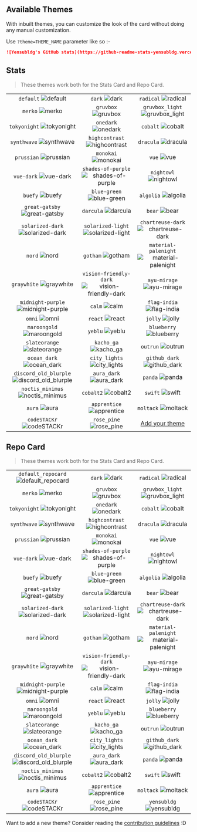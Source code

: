 ## Available Themes

<!-- DO NOT EDIT THIS FILE DIRECTLY -->

With inbuilt themes, you can customize the look of the card without doing any manual customization.

Use `?theme=THEME_NAME` parameter like so :-

```md
![Yensubldg's GitHub stats](https://github-readme-stats-yensubldg.vercel.app/api?username=yensubldg&theme=dark&show_icons=true)
```

## Stats

> These themes work both for the Stats Card and Repo Card.

| | | |
| :--: | :--: | :--: |
| `default` ![default][default] | `dark` ![dark][dark] | `radical` ![radical][radical] |
| `merko` ![merko][merko] | `gruvbox` ![gruvbox][gruvbox] | `gruvbox_light` ![gruvbox_light][gruvbox_light] |
| `tokyonight` ![tokyonight][tokyonight] | `onedark` ![onedark][onedark] | `cobalt` ![cobalt][cobalt] |
| `synthwave` ![synthwave][synthwave] | `highcontrast` ![highcontrast][highcontrast] | `dracula` ![dracula][dracula] |
| `prussian` ![prussian][prussian] | `monokai` ![monokai][monokai] | `vue` ![vue][vue] |
| `vue-dark` ![vue-dark][vue-dark] | `shades-of-purple` ![shades-of-purple][shades-of-purple] | `nightowl` ![nightowl][nightowl] |
| `buefy` ![buefy][buefy] | `blue-green` ![blue-green][blue-green] | `algolia` ![algolia][algolia] |
| `great-gatsby` ![great-gatsby][great-gatsby] | `darcula` ![darcula][darcula] | `bear` ![bear][bear] |
| `solarized-dark` ![solarized-dark][solarized-dark] | `solarized-light` ![solarized-light][solarized-light] | `chartreuse-dark` ![chartreuse-dark][chartreuse-dark] |
| `nord` ![nord][nord] | `gotham` ![gotham][gotham] | `material-palenight` ![material-palenight][material-palenight] |
| `graywhite` ![graywhite][graywhite] | `vision-friendly-dark` ![vision-friendly-dark][vision-friendly-dark] | `ayu-mirage` ![ayu-mirage][ayu-mirage] |
| `midnight-purple` ![midnight-purple][midnight-purple] | `calm` ![calm][calm] | `flag-india` ![flag-india][flag-india] |
| `omni` ![omni][omni] | `react` ![react][react] | `jolly` ![jolly][jolly] |
| `maroongold` ![maroongold][maroongold] | `yeblu` ![yeblu][yeblu] | `blueberry` ![blueberry][blueberry] |
| `slateorange` ![slateorange][slateorange] | `kacho_ga` ![kacho_ga][kacho_ga] | `outrun` ![outrun][outrun] |
| `ocean_dark` ![ocean_dark][ocean_dark] | `city_lights` ![city_lights][city_lights] | `github_dark` ![github_dark][github_dark] |
| `discord_old_blurple` ![discord_old_blurple][discord_old_blurple] | `aura_dark` ![aura_dark][aura_dark] | `panda` ![panda][panda] |
| `noctis_minimus` ![noctis_minimus][noctis_minimus] | `cobalt2` ![cobalt2][cobalt2] | `swift` ![swift][swift] |
| `aura` ![aura][aura] | `apprentice` ![apprentice][apprentice] | `moltack` ![moltack][moltack] |
| `codeSTACKr` ![codeSTACKr][codeSTACKr] | `rose_pine` ![rose_pine][rose_pine] | [Add your theme][add-theme] |

## Repo Card

> These themes work both for the Stats Card and Repo Card.

| | | |
| :--: | :--: | :--: |
| `default_repocard` ![default_repocard][default_repocard_repo] | `dark` ![dark][dark_repo] | `radical` ![radical][radical_repo] |
| `merko` ![merko][merko_repo] | `gruvbox` ![gruvbox][gruvbox_repo] | `gruvbox_light` ![gruvbox_light][gruvbox_light_repo] |
| `tokyonight` ![tokyonight][tokyonight_repo] | `onedark` ![onedark][onedark_repo] | `cobalt` ![cobalt][cobalt_repo] |
| `synthwave` ![synthwave][synthwave_repo] | `highcontrast` ![highcontrast][highcontrast_repo] | `dracula` ![dracula][dracula_repo] |
| `prussian` ![prussian][prussian_repo] | `monokai` ![monokai][monokai_repo] | `vue` ![vue][vue_repo] |
| `vue-dark` ![vue-dark][vue-dark_repo] | `shades-of-purple` ![shades-of-purple][shades-of-purple_repo] | `nightowl` ![nightowl][nightowl_repo] |
| `buefy` ![buefy][buefy_repo] | `blue-green` ![blue-green][blue-green_repo] | `algolia` ![algolia][algolia_repo] |
| `great-gatsby` ![great-gatsby][great-gatsby_repo] | `darcula` ![darcula][darcula_repo] | `bear` ![bear][bear_repo] |
| `solarized-dark` ![solarized-dark][solarized-dark_repo] | `solarized-light` ![solarized-light][solarized-light_repo] | `chartreuse-dark` ![chartreuse-dark][chartreuse-dark_repo] |
| `nord` ![nord][nord_repo] | `gotham` ![gotham][gotham_repo] | `material-palenight` ![material-palenight][material-palenight_repo] |
| `graywhite` ![graywhite][graywhite_repo] | `vision-friendly-dark` ![vision-friendly-dark][vision-friendly-dark_repo] | `ayu-mirage` ![ayu-mirage][ayu-mirage_repo] |
| `midnight-purple` ![midnight-purple][midnight-purple_repo] | `calm` ![calm][calm_repo] | `flag-india` ![flag-india][flag-india_repo] |
| `omni` ![omni][omni_repo] | `react` ![react][react_repo] | `jolly` ![jolly][jolly_repo] |
| `maroongold` ![maroongold][maroongold_repo] | `yeblu` ![yeblu][yeblu_repo] | `blueberry` ![blueberry][blueberry_repo] |
| `slateorange` ![slateorange][slateorange_repo] | `kacho_ga` ![kacho_ga][kacho_ga_repo] | `outrun` ![outrun][outrun_repo] |
| `ocean_dark` ![ocean_dark][ocean_dark_repo] | `city_lights` ![city_lights][city_lights_repo] | `github_dark` ![github_dark][github_dark_repo] |
| `discord_old_blurple` ![discord_old_blurple][discord_old_blurple_repo] | `aura_dark` ![aura_dark][aura_dark_repo] | `panda` ![panda][panda_repo] |
| `noctis_minimus` ![noctis_minimus][noctis_minimus_repo] | `cobalt2` ![cobalt2][cobalt2_repo] | `swift` ![swift][swift_repo] |
| `aura` ![aura][aura_repo] | `apprentice` ![apprentice][apprentice_repo] | `moltack` ![moltack][moltack_repo] |
| `codeSTACKr` ![codeSTACKr][codeSTACKr_repo] | `rose_pine` ![rose_pine][rose_pine_repo] |`yensubldg` ![yensubldg][yensubldg_repo]| [Add your theme][add-theme] |


[default]: https://github-readme-stats-yensubldg.vercel.app/api?username=yensubldg&show_icons=true&hide=contribs,prs&cache_seconds=86400&theme=default
[default_repocard]: https://github-readme-stats-yensubldg.vercel.app/api?username=yensubldg&show_icons=true&hide=contribs,prs&cache_seconds=86400&theme=default_repocard
[dark]: https://github-readme-stats-yensubldg.vercel.app/api?username=yensubldg&show_icons=true&hide=contribs,prs&cache_seconds=86400&theme=dark
[radical]: https://github-readme-stats-yensubldg.vercel.app/api?username=yensubldg&show_icons=true&hide=contribs,prs&cache_seconds=86400&theme=radical
[merko]: https://github-readme-stats-yensubldg.vercel.app/api?username=yensubldg&show_icons=true&hide=contribs,prs&cache_seconds=86400&theme=merko
[gruvbox]: https://github-readme-stats-yensubldg.vercel.app/api?username=yensubldg&show_icons=true&hide=contribs,prs&cache_seconds=86400&theme=gruvbox
[gruvbox_light]: https://github-readme-stats-yensubldg.vercel.app/api?username=yensubldg&show_icons=true&hide=contribs,prs&cache_seconds=86400&theme=gruvbox_light
[tokyonight]: https://github-readme-stats-yensubldg.vercel.app/api?username=yensubldg&show_icons=true&hide=contribs,prs&cache_seconds=86400&theme=tokyonight
[onedark]: https://github-readme-stats-yensubldg.vercel.app/api?username=yensubldg&show_icons=true&hide=contribs,prs&cache_seconds=86400&theme=onedark
[cobalt]: https://github-readme-stats-yensubldg.vercel.app/api?username=yensubldg&show_icons=true&hide=contribs,prs&cache_seconds=86400&theme=cobalt
[synthwave]: https://github-readme-stats-yensubldg.vercel.app/api?username=yensubldg&show_icons=true&hide=contribs,prs&cache_seconds=86400&theme=synthwave
[highcontrast]: https://github-readme-stats-yensubldg.vercel.app/api?username=yensubldg&show_icons=true&hide=contribs,prs&cache_seconds=86400&theme=highcontrast
[dracula]: https://github-readme-stats-yensubldg.vercel.app/api?username=yensubldg&show_icons=true&hide=contribs,prs&cache_seconds=86400&theme=dracula
[prussian]: https://github-readme-stats-yensubldg.vercel.app/api?username=yensubldg&show_icons=true&hide=contribs,prs&cache_seconds=86400&theme=prussian
[monokai]: https://github-readme-stats-yensubldg.vercel.app/api?username=yensubldg&show_icons=true&hide=contribs,prs&cache_seconds=86400&theme=monokai
[vue]: https://github-readme-stats-yensubldg.vercel.app/api?username=yensubldg&show_icons=true&hide=contribs,prs&cache_seconds=86400&theme=vue
[vue-dark]: https://github-readme-stats-yensubldg.vercel.app/api?username=yensubldg&show_icons=true&hide=contribs,prs&cache_seconds=86400&theme=vue-dark
[shades-of-purple]: https://github-readme-stats-yensubldg.vercel.app/api?username=yensubldg&show_icons=true&hide=contribs,prs&cache_seconds=86400&theme=shades-of-purple
[nightowl]: https://github-readme-stats-yensubldg.vercel.app/api?username=yensubldg&show_icons=true&hide=contribs,prs&cache_seconds=86400&theme=nightowl
[buefy]: https://github-readme-stats-yensubldg.vercel.app/api?username=yensubldg&show_icons=true&hide=contribs,prs&cache_seconds=86400&theme=buefy
[blue-green]: https://github-readme-stats-yensubldg.vercel.app/api?username=yensubldg&show_icons=true&hide=contribs,prs&cache_seconds=86400&theme=blue-green
[algolia]: https://github-readme-stats-yensubldg.vercel.app/api?username=yensubldg&show_icons=true&hide=contribs,prs&cache_seconds=86400&theme=algolia
[great-gatsby]: https://github-readme-stats-yensubldg.vercel.app/api?username=yensubldg&show_icons=true&hide=contribs,prs&cache_seconds=86400&theme=great-gatsby
[darcula]: https://github-readme-stats-yensubldg.vercel.app/api?username=yensubldg&show_icons=true&hide=contribs,prs&cache_seconds=86400&theme=darcula
[bear]: https://github-readme-stats-yensubldg.vercel.app/api?username=yensubldg&show_icons=true&hide=contribs,prs&cache_seconds=86400&theme=bear
[solarized-dark]: https://github-readme-stats-yensubldg.vercel.app/api?username=yensubldg&show_icons=true&hide=contribs,prs&cache_seconds=86400&theme=solarized-dark
[solarized-light]: https://github-readme-stats-yensubldg.vercel.app/api?username=yensubldg&show_icons=true&hide=contribs,prs&cache_seconds=86400&theme=solarized-light
[chartreuse-dark]: https://github-readme-stats-yensubldg.vercel.app/api?username=yensubldg&show_icons=true&hide=contribs,prs&cache_seconds=86400&theme=chartreuse-dark
[nord]: https://github-readme-stats-yensubldg.vercel.app/api?username=yensubldg&show_icons=true&hide=contribs,prs&cache_seconds=86400&theme=nord
[gotham]: https://github-readme-stats-yensubldg.vercel.app/api?username=yensubldg&show_icons=true&hide=contribs,prs&cache_seconds=86400&theme=gotham
[material-palenight]: https://github-readme-stats-yensubldg.vercel.app/api?username=yensubldg&show_icons=true&hide=contribs,prs&cache_seconds=86400&theme=material-palenight
[graywhite]: https://github-readme-stats-yensubldg.vercel.app/api?username=yensubldg&show_icons=true&hide=contribs,prs&cache_seconds=86400&theme=graywhite
[vision-friendly-dark]: https://github-readme-stats-yensubldg.vercel.app/api?username=yensubldg&show_icons=true&hide=contribs,prs&cache_seconds=86400&theme=vision-friendly-dark
[ayu-mirage]: https://github-readme-stats-yensubldg.vercel.app/api?username=yensubldg&show_icons=true&hide=contribs,prs&cache_seconds=86400&theme=ayu-mirage
[midnight-purple]: https://github-readme-stats-yensubldg.vercel.app/api?username=yensubldg&show_icons=true&hide=contribs,prs&cache_seconds=86400&theme=midnight-purple
[calm]: https://github-readme-stats-yensubldg.vercel.app/api?username=yensubldg&show_icons=true&hide=contribs,prs&cache_seconds=86400&theme=calm
[flag-india]: https://github-readme-stats-yensubldg.vercel.app/api?username=yensubldg&show_icons=true&hide=contribs,prs&cache_seconds=86400&theme=flag-india
[omni]: https://github-readme-stats-yensubldg.vercel.app/api?username=yensubldg&show_icons=true&hide=contribs,prs&cache_seconds=86400&theme=omni
[react]: https://github-readme-stats-yensubldg.vercel.app/api?username=yensubldg&show_icons=true&hide=contribs,prs&cache_seconds=86400&theme=react
[jolly]: https://github-readme-stats-yensubldg.vercel.app/api?username=yensubldg&show_icons=true&hide=contribs,prs&cache_seconds=86400&theme=jolly
[maroongold]: https://github-readme-stats-yensubldg.vercel.app/api?username=yensubldg&show_icons=true&hide=contribs,prs&cache_seconds=86400&theme=maroongold
[yeblu]: https://github-readme-stats-yensubldg.vercel.app/api?username=yensubldg&show_icons=true&hide=contribs,prs&cache_seconds=86400&theme=yeblu
[blueberry]: https://github-readme-stats-yensubldg.vercel.app/api?username=yensubldg&show_icons=true&hide=contribs,prs&cache_seconds=86400&theme=blueberry
[slateorange]: https://github-readme-stats-yensubldg.vercel.app/api?username=yensubldg&show_icons=true&hide=contribs,prs&cache_seconds=86400&theme=slateorange
[kacho_ga]: https://github-readme-stats-yensubldg.vercel.app/api?username=yensubldg&show_icons=true&hide=contribs,prs&cache_seconds=86400&theme=kacho_ga
[outrun]: https://github-readme-stats-yensubldg.vercel.app/api?username=yensubldg&show_icons=true&hide=contribs,prs&cache_seconds=86400&theme=outrun
[ocean_dark]: https://github-readme-stats-yensubldg.vercel.app/api?username=yensubldg&show_icons=true&hide=contribs,prs&cache_seconds=86400&theme=ocean_dark
[city_lights]: https://github-readme-stats-yensubldg.vercel.app/api?username=yensubldg&show_icons=true&hide=contribs,prs&cache_seconds=86400&theme=city_lights
[github_dark]: https://github-readme-stats-yensubldg.vercel.app/api?username=yensubldg&show_icons=true&hide=contribs,prs&cache_seconds=86400&theme=github_dark
[discord_old_blurple]: https://github-readme-stats-yensubldg.vercel.app/api?username=yensubldg&show_icons=true&hide=contribs,prs&cache_seconds=86400&theme=discord_old_blurple
[aura_dark]: https://github-readme-stats-yensubldg.vercel.app/api?username=yensubldg&show_icons=true&hide=contribs,prs&cache_seconds=86400&theme=aura_dark
[panda]: https://github-readme-stats-yensubldg.vercel.app/api?username=yensubldg&show_icons=true&hide=contribs,prs&cache_seconds=86400&theme=panda
[noctis_minimus]: https://github-readme-stats-yensubldg.vercel.app/api?username=yensubldg&show_icons=true&hide=contribs,prs&cache_seconds=86400&theme=noctis_minimus
[cobalt2]: https://github-readme-stats-yensubldg.vercel.app/api?username=yensubldg&show_icons=true&hide=contribs,prs&cache_seconds=86400&theme=cobalt2
[swift]: https://github-readme-stats-yensubldg.vercel.app/api?username=yensubldg&show_icons=true&hide=contribs,prs&cache_seconds=86400&theme=swift
[aura]: https://github-readme-stats-yensubldg.vercel.app/api?username=yensubldg&show_icons=true&hide=contribs,prs&cache_seconds=86400&theme=aura
[apprentice]: https://github-readme-stats-yensubldg.vercel.app/api?username=yensubldg&show_icons=true&hide=contribs,prs&cache_seconds=86400&theme=apprentice
[moltack]: https://github-readme-stats-yensubldg.vercel.app/api?username=yensubldg&show_icons=true&hide=contribs,prs&cache_seconds=86400&theme=moltack
[codeSTACKr]: https://github-readme-stats-yensubldg.vercel.app/api?username=yensubldg&show_icons=true&hide=contribs,prs&cache_seconds=86400&theme=codeSTACKr
[rose_pine]: https://github-readme-stats-yensubldg.vercel.app/api?username=yensubldg&show_icons=true&hide=contribs,prs&cache_seconds=86400&theme=rose_pine


[default_repo]: https://github-readme-stats-yensubldg.vercel.app/api/pin/?username=yensubldg&repo=github-readme-stats&cache_seconds=86400&theme=default
[default_repocard_repo]: https://github-readme-stats-yensubldg.vercel.app/api/pin/?username=yensubldg&repo=github-readme-stats&cache_seconds=86400&theme=default_repocard
[dark_repo]: https://github-readme-stats-yensubldg.vercel.app/api/pin/?username=yensubldg&repo=github-readme-stats&cache_seconds=86400&theme=dark
[radical_repo]: https://github-readme-stats-yensubldg.vercel.app/api/pin/?username=yensubldg&repo=github-readme-stats&cache_seconds=86400&theme=radical
[merko_repo]: https://github-readme-stats-yensubldg.vercel.app/api/pin/?username=yensubldg&repo=github-readme-stats&cache_seconds=86400&theme=merko
[gruvbox_repo]: https://github-readme-stats-yensubldg.vercel.app/api/pin/?username=yensubldg&repo=github-readme-stats&cache_seconds=86400&theme=gruvbox
[gruvbox_light_repo]: https://github-readme-stats-yensubldg.vercel.app/api/pin/?username=yensubldg&repo=github-readme-stats&cache_seconds=86400&theme=gruvbox_light
[tokyonight_repo]: https://github-readme-stats-yensubldg.vercel.app/api/pin/?username=yensubldg&repo=github-readme-stats&cache_seconds=86400&theme=tokyonight
[onedark_repo]: https://github-readme-stats-yensubldg.vercel.app/api/pin/?username=yensubldg&repo=github-readme-stats&cache_seconds=86400&theme=onedark
[cobalt_repo]: https://github-readme-stats-yensubldg.vercel.app/api/pin/?username=yensubldg&repo=github-readme-stats&cache_seconds=86400&theme=cobalt
[synthwave_repo]: https://github-readme-stats-yensubldg.vercel.app/api/pin/?username=yensubldg&repo=github-readme-stats&cache_seconds=86400&theme=synthwave
[highcontrast_repo]: https://github-readme-stats-yensubldg.vercel.app/api/pin/?username=yensubldg&repo=github-readme-stats&cache_seconds=86400&theme=highcontrast
[dracula_repo]: https://github-readme-stats-yensubldg.vercel.app/api/pin/?username=yensubldg&repo=github-readme-stats&cache_seconds=86400&theme=dracula
[prussian_repo]: https://github-readme-stats-yensubldg.vercel.app/api/pin/?username=yensubldg&repo=github-readme-stats&cache_seconds=86400&theme=prussian
[monokai_repo]: https://github-readme-stats-yensubldg.vercel.app/api/pin/?username=yensubldg&repo=github-readme-stats&cache_seconds=86400&theme=monokai
[vue_repo]: https://github-readme-stats-yensubldg.vercel.app/api/pin/?username=yensubldg&repo=github-readme-stats&cache_seconds=86400&theme=vue
[vue-dark_repo]: https://github-readme-stats-yensubldg.vercel.app/api/pin/?username=yensubldg&repo=github-readme-stats&cache_seconds=86400&theme=vue-dark
[shades-of-purple_repo]: https://github-readme-stats-yensubldg.vercel.app/api/pin/?username=yensubldg&repo=github-readme-stats&cache_seconds=86400&theme=shades-of-purple
[nightowl_repo]: https://github-readme-stats-yensubldg.vercel.app/api/pin/?username=yensubldg&repo=github-readme-stats&cache_seconds=86400&theme=nightowl
[buefy_repo]: https://github-readme-stats-yensubldg.vercel.app/api/pin/?username=yensubldg&repo=github-readme-stats&cache_seconds=86400&theme=buefy
[blue-green_repo]: https://github-readme-stats-yensubldg.vercel.app/api/pin/?username=yensubldg&repo=github-readme-stats&cache_seconds=86400&theme=blue-green
[algolia_repo]: https://github-readme-stats-yensubldg.vercel.app/api/pin/?username=yensubldg&repo=github-readme-stats&cache_seconds=86400&theme=algolia
[great-gatsby_repo]: https://github-readme-stats-yensubldg.vercel.app/api/pin/?username=yensubldg&repo=github-readme-stats&cache_seconds=86400&theme=great-gatsby
[darcula_repo]: https://github-readme-stats-yensubldg.vercel.app/api/pin/?username=yensubldg&repo=github-readme-stats&cache_seconds=86400&theme=darcula
[bear_repo]: https://github-readme-stats-yensubldg.vercel.app/api/pin/?username=yensubldg&repo=github-readme-stats&cache_seconds=86400&theme=bear
[solarized-dark_repo]: https://github-readme-stats-yensubldg.vercel.app/api/pin/?username=yensubldg&repo=github-readme-stats&cache_seconds=86400&theme=solarized-dark
[solarized-light_repo]: https://github-readme-stats-yensubldg.vercel.app/api/pin/?username=yensubldg&repo=github-readme-stats&cache_seconds=86400&theme=solarized-light
[chartreuse-dark_repo]: https://github-readme-stats-yensubldg.vercel.app/api/pin/?username=yensubldg&repo=github-readme-stats&cache_seconds=86400&theme=chartreuse-dark
[nord_repo]: https://github-readme-stats-yensubldg.vercel.app/api/pin/?username=yensubldg&repo=github-readme-stats&cache_seconds=86400&theme=nord
[gotham_repo]: https://github-readme-stats-yensubldg.vercel.app/api/pin/?username=yensubldg&repo=github-readme-stats&cache_seconds=86400&theme=gotham
[material-palenight_repo]: https://github-readme-stats-yensubldg.vercel.app/api/pin/?username=yensubldg&repo=github-readme-stats&cache_seconds=86400&theme=material-palenight
[graywhite_repo]: https://github-readme-stats-yensubldg.vercel.app/api/pin/?username=yensubldg&repo=github-readme-stats&cache_seconds=86400&theme=graywhite
[vision-friendly-dark_repo]: https://github-readme-stats-yensubldg.vercel.app/api/pin/?username=yensubldg&repo=github-readme-stats&cache_seconds=86400&theme=vision-friendly-dark
[ayu-mirage_repo]: https://github-readme-stats-yensubldg.vercel.app/api/pin/?username=yensubldg&repo=github-readme-stats&cache_seconds=86400&theme=ayu-mirage
[midnight-purple_repo]: https://github-readme-stats-yensubldg.vercel.app/api/pin/?username=yensubldg&repo=github-readme-stats&cache_seconds=86400&theme=midnight-purple
[calm_repo]: https://github-readme-stats-yensubldg.vercel.app/api/pin/?username=yensubldg&repo=github-readme-stats&cache_seconds=86400&theme=calm
[flag-india_repo]: https://github-readme-stats-yensubldg.vercel.app/api/pin/?username=yensubldg&repo=github-readme-stats&cache_seconds=86400&theme=flag-india
[omni_repo]: https://github-readme-stats-yensubldg.vercel.app/api/pin/?username=yensubldg&repo=github-readme-stats&cache_seconds=86400&theme=omni
[react_repo]: https://github-readme-stats-yensubldg.vercel.app/api/pin/?username=yensubldg&repo=github-readme-stats&cache_seconds=86400&theme=react
[jolly_repo]: https://github-readme-stats-yensubldg.vercel.app/api/pin/?username=yensubldg&repo=github-readme-stats&cache_seconds=86400&theme=jolly
[maroongold_repo]: https://github-readme-stats-yensubldg.vercel.app/api/pin/?username=yensubldg&repo=github-readme-stats&cache_seconds=86400&theme=maroongold
[yeblu_repo]: https://github-readme-stats-yensubldg.vercel.app/api/pin/?username=yensubldg&repo=github-readme-stats&cache_seconds=86400&theme=yeblu
[blueberry_repo]: https://github-readme-stats-yensubldg.vercel.app/api/pin/?username=yensubldg&repo=github-readme-stats&cache_seconds=86400&theme=blueberry
[slateorange_repo]: https://github-readme-stats-yensubldg.vercel.app/api/pin/?username=yensubldg&repo=github-readme-stats&cache_seconds=86400&theme=slateorange
[kacho_ga_repo]: https://github-readme-stats-yensubldg.vercel.app/api/pin/?username=yensubldg&repo=github-readme-stats&cache_seconds=86400&theme=kacho_ga
[outrun_repo]: https://github-readme-stats-yensubldg.vercel.app/api/pin/?username=yensubldg&repo=github-readme-stats&cache_seconds=86400&theme=outrun
[ocean_dark_repo]: https://github-readme-stats-yensubldg.vercel.app/api/pin/?username=yensubldg&repo=github-readme-stats&cache_seconds=86400&theme=ocean_dark
[city_lights_repo]: https://github-readme-stats-yensubldg.vercel.app/api/pin/?username=yensubldg&repo=github-readme-stats&cache_seconds=86400&theme=city_lights
[github_dark_repo]: https://github-readme-stats-yensubldg.vercel.app/api/pin/?username=yensubldg&repo=github-readme-stats&cache_seconds=86400&theme=github_dark
[discord_old_blurple_repo]: https://github-readme-stats-yensubldg.vercel.app/api/pin/?username=yensubldg&repo=github-readme-stats&cache_seconds=86400&theme=discord_old_blurple
[aura_dark_repo]: https://github-readme-stats-yensubldg.vercel.app/api/pin/?username=yensubldg&repo=github-readme-stats&cache_seconds=86400&theme=aura_dark
[panda_repo]: https://github-readme-stats-yensubldg.vercel.app/api/pin/?username=yensubldg&repo=github-readme-stats&cache_seconds=86400&theme=panda
[noctis_minimus_repo]: https://github-readme-stats-yensubldg.vercel.app/api/pin/?username=yensubldg&repo=github-readme-stats&cache_seconds=86400&theme=noctis_minimus
[cobalt2_repo]: https://github-readme-stats-yensubldg.vercel.app/api/pin/?username=yensubldg&repo=github-readme-stats&cache_seconds=86400&theme=cobalt2
[swift_repo]: https://github-readme-stats-yensubldg.vercel.app/api/pin/?username=yensubldg&repo=github-readme-stats&cache_seconds=86400&theme=swift
[aura_repo]: https://github-readme-stats-yensubldg.vercel.app/api/pin/?username=yensubldg&repo=github-readme-stats&cache_seconds=86400&theme=aura
[apprentice_repo]: https://github-readme-stats-yensubldg.vercel.app/api/pin/?username=yensubldg&repo=github-readme-stats&cache_seconds=86400&theme=apprentice
[moltack_repo]: https://github-readme-stats-yensubldg.vercel.app/api/pin/?username=yensubldg&repo=github-readme-stats&cache_seconds=86400&theme=moltack
[codeSTACKr_repo]: https://github-readme-stats-yensubldg.vercel.app/api/pin/?username=yensubldg&repo=github-readme-stats&cache_seconds=86400&theme=codeSTACKr
[rose_pine_repo]: https://github-readme-stats-yensubldg.vercel.app/api/pin/?username=yensubldg&repo=github-readme-stats&cache_seconds=86400&theme=rose_pine
[yensubldg_repo]: https://github-readme-stats-yensubldg.vercel.app/api/pin/?username=yensubldg&repo=github-readme-stats&cache_seconds=86400&theme=yensubldg

[add-theme]: https://github.com/yensubldg/github-readme-stats/edit/master/themes/index.js

Want to add a new theme? Consider reading the [contribution guidelines](../CONTRIBUTING.md#themes-contribution) :D
